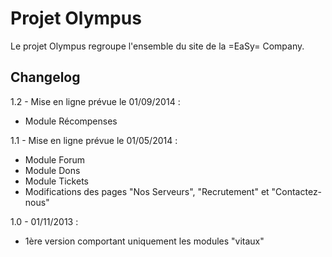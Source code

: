 Projet Olympus
========================

Le projet Olympus regroupe l'ensemble du site de la =EaSy= Company.

Changelog
------------------------
1.2 - Mise en ligne prévue le 01/09/2014 :
- Module Récompenses


1.1 - Mise en ligne prévue le 01/05/2014 :
- Module Forum
- Module Dons
- Module Tickets
- Modifications des pages "Nos Serveurs", "Recrutement" et "Contactez-nous"


1.0 - 01/11/2013 :
- 1ère version comportant uniquement les modules "vitaux"
